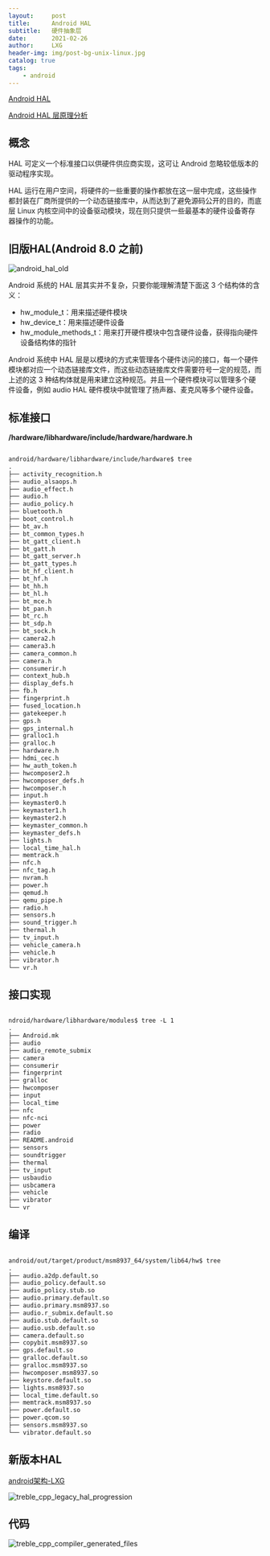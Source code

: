```yaml
---
layout:     post
title:      Android HAL
subtitle:   硬件抽象层
date:       2021-02-26
author:     LXG
header-img: img/post-bg-unix-linux.jpg
catalog: true
tags:
    - android
---
```


[Android HAL](https://source.android.google.cn/devices/architecture/hal)

[Android HAL 层原理分析](https://flyflypeng.github.io/android/2017/03/26/Android-HAL%E5%B1%82%E5%8E%9F%E7%90%86%E5%88%86%E6%9E%90.html)

## 概念

HAL 可定义一个标准接口以供硬件供应商实现，这可让 Android 忽略较低版本的驱动程序实现。

HAL 运行在用户空间，将硬件的一些重要的操作都放在这一层中完成，这些操作都封装在厂商所提供的一个动态链接库中，从而达到了避免源码公开的目的，而底层 Linux 内核空间中的设备驱动模块，现在则只提供一些最基本的硬件设备寄存器操作的功能。

## 旧版HAL(Android 8.0 之前)

![android_hal_old](/images/hal/android_hal_old.png)

Android 系统的 HAL 层其实并不复杂，只要你能理解清楚下面这 3 个结构体的含义：

* hw_module_t：用来描述硬件模块
* hw_device_t：用来描述硬件设备
* hw_module_methods_t：用来打开硬件模块中包含硬件设备，获得指向硬件设备结构体的指针

Android 系统中 HAL 层是以模块的方式来管理各个硬件访问的接口，每一个硬件模块都对应一个动态链接库文件，而这些动态链接库文件需要符号一定的规范，而上述的这 3 种结构体就是用来建立这种规范。并且一个硬件模块可以管理多个硬件设备，例如 audio HAL 硬件模块中就管理了扬声器、麦克风等多个硬件设备。

## 标准接口

**/hardware/libhardware/include/hardware/hardware.h**

```txt

android/hardware/libhardware/include/hardware$ tree
.
├── activity_recognition.h
├── audio_alsaops.h
├── audio_effect.h
├── audio.h
├── audio_policy.h
├── bluetooth.h
├── boot_control.h
├── bt_av.h
├── bt_common_types.h
├── bt_gatt_client.h
├── bt_gatt.h
├── bt_gatt_server.h
├── bt_gatt_types.h
├── bt_hf_client.h
├── bt_hf.h
├── bt_hh.h
├── bt_hl.h
├── bt_mce.h
├── bt_pan.h
├── bt_rc.h
├── bt_sdp.h
├── bt_sock.h
├── camera2.h
├── camera3.h
├── camera_common.h
├── camera.h
├── consumerir.h
├── context_hub.h
├── display_defs.h
├── fb.h
├── fingerprint.h
├── fused_location.h
├── gatekeeper.h
├── gps.h
├── gps_internal.h
├── gralloc1.h
├── gralloc.h
├── hardware.h
├── hdmi_cec.h
├── hw_auth_token.h
├── hwcomposer2.h
├── hwcomposer_defs.h
├── hwcomposer.h
├── input.h
├── keymaster0.h
├── keymaster1.h
├── keymaster2.h
├── keymaster_common.h
├── keymaster_defs.h
├── lights.h
├── local_time_hal.h
├── memtrack.h
├── nfc.h
├── nfc_tag.h
├── nvram.h
├── power.h
├── qemud.h
├── qemu_pipe.h
├── radio.h
├── sensors.h
├── sound_trigger.h
├── thermal.h
├── tv_input.h
├── vehicle_camera.h
├── vehicle.h
├── vibrator.h
└── vr.h

```

## 接口实现

```txt

ndroid/hardware/libhardware/modules$ tree -L 1
.
├── Android.mk
├── audio
├── audio_remote_submix
├── camera
├── consumerir
├── fingerprint
├── gralloc
├── hwcomposer
├── input
├── local_time
├── nfc
├── nfc-nci
├── power
├── radio
├── README.android
├── sensors
├── soundtrigger
├── thermal
├── tv_input
├── usbaudio
├── usbcamera
├── vehicle
├── vibrator
└── vr

```

## 编译

```txt

android/out/target/product/msm8937_64/system/lib64/hw$ tree
.
├── audio.a2dp.default.so
├── audio_policy.default.so
├── audio_policy.stub.so
├── audio.primary.default.so
├── audio.primary.msm8937.so
├── audio.r_submix.default.so
├── audio.stub.default.so
├── audio.usb.default.so
├── camera.default.so
├── copybit.msm8937.so
├── gps.default.so
├── gralloc.default.so
├── gralloc.msm8937.so
├── hwcomposer.msm8937.so
├── keystore.default.so
├── lights.msm8937.so
├── local_time.default.so
├── memtrack.msm8937.so
├── power.default.so
├── power.qcom.so
├── sensors.msm8937.so
└── vibrator.default.so

```

## 新版本HAL

[android架构-LXG](https://lixiaogang03.github.io/2020/10/16/Android%E6%9E%B6%E6%9E%84/)

![treble_cpp_legacy_hal_progression](/images/android/android_r/treble_cpp_legacy_hal_progression.png)

## 代码

![treble_cpp_compiler_generated_files](/images/android/android_r/treble_cpp_compiler_generated_files.png)





